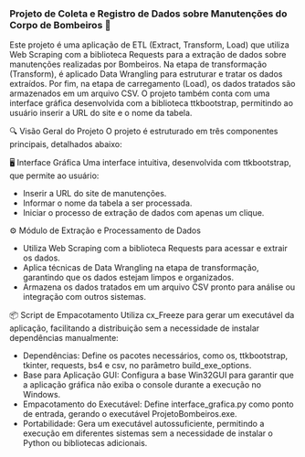 ### Projeto de Coleta e Registro de Dados sobre Manutenções do Corpo de Bombeiros 🚒


Este projeto é uma aplicação de ETL (Extract, Transform, Load) que utiliza Web Scraping com a biblioteca Requests para a extração de dados sobre manutenções realizadas por Bombeiros. Na etapa de transformação (Transform), é aplicado Data Wrangling para estruturar e tratar os dados extraídos. Por fim, na etapa de carregamento (Load), os dados tratados são armazenados em um arquivo CSV. O projeto também conta com uma interface gráfica desenvolvida com a biblioteca ttkbootstrap, permitindo ao usuário inserir a URL do site e o nome da tabela.


🔍 Visão Geral do Projeto
O projeto é estruturado em três componentes principais, detalhados abaixo:

🖥️ Interface Gráfica
Uma interface intuitiva, desenvolvida com ttkbootstrap, que permite ao usuário:

- Inserir a URL do site de manutenções.
- Informar o nome da tabela a ser processada.
- Iniciar o processo de extração de dados com apenas um clique.
  
⚙️ Módulo de Extração e Processamento de Dados

- Utiliza Web Scraping com a biblioteca Requests para acessar e extrair os dados.
- Aplica técnicas de Data Wrangling na etapa de transformação, garantindo que os dados estejam limpos e organizados.
- Armazena os dados tratados em um arquivo CSV pronto para análise ou integração com outros sistemas.

📦 Script de Empacotamento
Utiliza cx_Freeze para gerar um executável da aplicação, facilitando a distribuição sem a necessidade de instalar dependências manualmente:

- Dependências:
  Define os pacotes necessários, como os, ttkbootstrap, tkinter, requests, bs4 e csv, no parâmetro build_exe_options.
- Base para Aplicação GUI:
  Configura a base Win32GUI para garantir que a aplicação gráfica não exiba o console durante a execução no Windows.
- Empacotamento do Executável:
  Define interface_grafica.py como ponto de entrada, gerando o executável ProjetoBombeiros.exe.
- Portabilidade:
  Gera um executável autossuficiente, permitindo a execução em diferentes sistemas sem a necessidade de instalar o Python ou bibliotecas adicionais.
